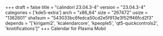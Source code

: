 +++
draft = false
title = "calindori 23.04.3-4"
version = "23.04.3-4"
categories = ['kde5-extra']
arch = "x86_64"
size = "267472"
usize = "1362601"
sha1sum = "543033bc6fedca50cd2e5f913e3f52ff46fcd2f3"
depends = "['kirigami2', 'kcalendarcore', 'kpeople5', 'qt5-quickcontrols2', 'knotifications']"
+++
Calendar for Plasma Mobil